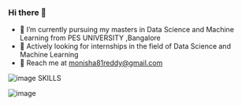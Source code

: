 ### Hi there 👋


- 🔭 I’m currently pursuing my masters in Data Science and Machine Learning from PES UNIVERSITY ,Bangalore
- 🌱 Actively looking for internships in the field of Data Science and Machine Learning
- 💬 Reach me at monisha81reddy@gmail.com


![image](https://user-images.githubusercontent.com/63378154/135087729-ef8c3bb1-32f1-4a20-aafd-43c7d0ae1b36.png) SKILLS<br>

![image](https://user-images.githubusercontent.com/63378154/135088592-2bda8582-dbf7-4ba6-bad7-3158d63a4235.png)





